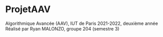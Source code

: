 # ProjetAAV

Algorithmique Avancée (AAV), IUT de Paris 2021-2022, deuxième année  
Réalisé par Ryan MALONZO, groupe 204 (semestre 3)
